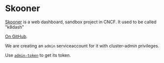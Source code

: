 Skooner
=======

[Skooner](https://skooner.io/) is a web dashboard, sandbox project in CNCF.
It used to be called "k8dash"

[On GitHub](https://github.com/skooner-k8s/skooner).

We are creating an `admin` serviceaccount for it with cluster-admin privileges.

Use [`admin-token`](admin-token) to get its token.
